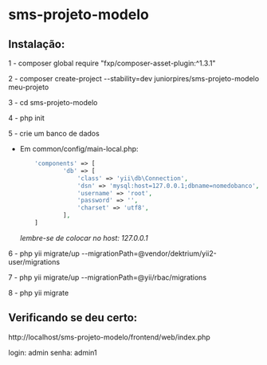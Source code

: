 # sms-projeto-modelo

## Instalação:

1 - composer global require "fxp/composer-asset-plugin:^1.3.1"

2 - composer create-project --stability=dev juniorpires/sms-projeto-modelo meu-projeto

3 - cd sms-projeto-modelo 

4 - php init

5 - crie um banco de dados

 - Em common/config/main-local.php:
    ```php
        'components' => [
                'db' => [
                    'class' => 'yii\db\Connection',
                    'dsn' => 'mysql:host=127.0.0.1;dbname=nomedobanco',
                    'username' => 'root',
                    'password' => '',
                    'charset' => 'utf8',
                ],
        ]
    ```
   *lembre-se de colocar no host: 127.0.0.1*

6 - php yii migrate/up --migrationPath=@vendor/dektrium/yii2-user/migrations

7 - php yii migrate/up --migrationPath=@yii/rbac/migrations

8 - php yii migrate

## Verificando se deu certo:   

http://localhost/sms-projeto-modelo/frontend/web/index.php

login: admin
senha: admin1

